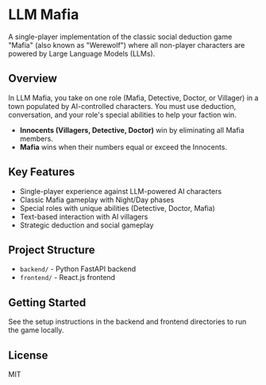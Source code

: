 # LLM Mafia

A single-player implementation of the classic social deduction game "Mafia" (also known as "Werewolf") where all non-player characters are powered by Large Language Models (LLMs).

## Overview

In LLM Mafia, you take on one role (Mafia, Detective, Doctor, or Villager) in a town populated by AI-controlled characters. You must use deduction, conversation, and your role's special abilities to help your faction win.

- **Innocents (Villagers, Detective, Doctor)** win by eliminating all Mafia members.
- **Mafia** wins when their numbers equal or exceed the Innocents.

## Key Features

- Single-player experience against LLM-powered AI characters
- Classic Mafia gameplay with Night/Day phases
- Special roles with unique abilities (Detective, Doctor, Mafia)
- Text-based interaction with AI villagers
- Strategic deduction and social gameplay

## Project Structure

- `backend/` - Python FastAPI backend
- `frontend/` - React.js frontend

## Getting Started

See the setup instructions in the backend and frontend directories to run the game locally.

## License

MIT 